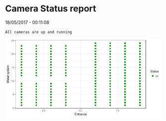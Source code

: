 Camera Status report
================
18/05/2017 - 00:11:08

    All cameras are up and running

![](camreport_files/figure-markdown_github/unnamed-chunk-2-1.png)
